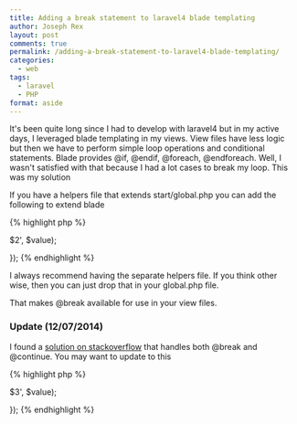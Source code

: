 ```yaml
---
title: Adding a break statement to laravel4 blade templating
author: Joseph Rex
layout: post
comments: true
permalink: /adding-a-break-statement-to-laravel4-blade-templating/
categories:
  - web
tags:
  - laravel
  - PHP
format: aside
---
```

It's been quite long since I had to develop with laravel4 but in my active days, I leveraged blade templating in my views. View files have less logic but then we have to perform simple loop operations and conditional statements. Blade provides @if, @endif, @foreach, @endforeach. Well, I wasn't satisfied with that because I had a lot cases to break my loop. This was my solution

If you have a helpers file that extends start/global.php you can add the following to extend blade
<!--more-->

{% highlight php %}
<?php
Blade::extend(function($value)
{
    return preg_replace('/(\s*)@break(\s*)/', '$1<?php break; ?>$2', $value);
});
{% endhighlight %}

I always recommend having the separate helpers file. If you think other wise, then you can just drop that in your global.php file.

That makes @break available for use in your view files.

### Update (12/07/2014)

I found a <a href="http://stackoverflow.com/questions/21532488/how-to-extend-laravel-blade-functionality-and-add-break-and-continue-support" target="_blank">solution on stackoverflow</a> that handles both @break and @continue. You may want to update to this

{% highlight php %}
<?php
Blade::extend(function($value)
{
  return preg_replace('/(\s*)@(break|continue)(\s*)/', '$1<?php $2; ?>$3', $value);
});
{% endhighlight %}

&nbsp;
